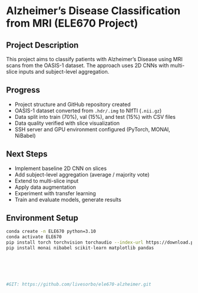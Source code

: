 ####
# Alzheimer’s Disease Classification from MRI (ELE670 Project)

## Project Description
This project aims to classify patients with Alzheimer’s Disease using MRI scans from the OASIS-1 dataset. The approach uses 2D CNNs with multi-slice inputs and subject-level aggregation.

## Progress
- Project structure and GitHub repository created  
- OASIS-1 dataset converted from `.hdr/.img` to NIfTI (`.nii.gz`)  
- Data split into train (70%), val (15%), and test (15%) with CSV files  
- Data quality verified with slice visualization  
- SSH server and GPU environment configured (PyTorch, MONAI, NiBabel)  

## Next Steps
- Implement baseline 2D CNN on slices  
- Add subject-level aggregation (average / majority vote)  
- Extend to multi-slice input  
- Apply data augmentation  
- Experiment with transfer learning  
- Train and evaluate models, generate results  

## Environment Setup
```bash
conda create -n ELE670 python=3.10
conda activate ELE670
pip install torch torchvision torchaudio --index-url https://download.pytorch.org/whl/cu118
pip install monai nibabel scikit-learn matplotlib pandas






#GIT: https://github.com/livesorbo/ele670-alzheimer.git 